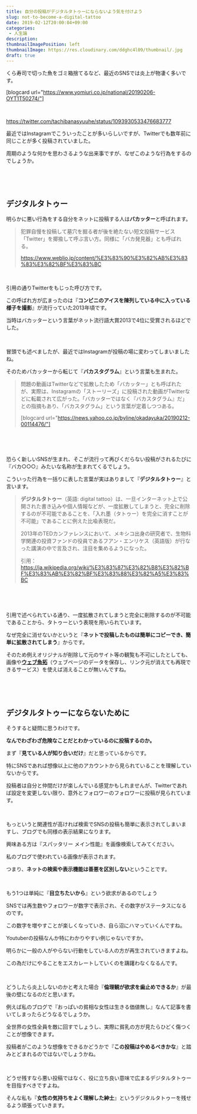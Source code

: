```yaml
---
title: 自分の投稿がデジタルタトゥーにならないよう気を付けよう
slug: not-to-become-a-digital-tattoo
date: 2019-02-12T20:00:04+09:00
categories: 
 - 人生論
description: 
thumbnailImagePosition: left
thumbnailImage: https://res.cloudinary.com/ddghc4l09/thumbnail/.jpg
draft: true
---
```


<!--more-->

くら寿司で切った魚をゴミ箱捨てるなど、最近のSNSでは炎上が物凄く多いです。

[blogcard url="https://www.yomiuri.co.jp/national/20190206-OYT1T50274/"]

&nbsp;

https://twitter.com/tachibanasyuuhe/status/1093930533476683777

最近ではInstagramでこういったことが多いらしいですが、Twitterでも数年前に同じことが多く投稿されていました。

周期のような何かを思わさるような出来事ですが、なぜこのような行為をするのでしょうか。

&nbsp;

&nbsp;
<h2>デジタルタトゥー</h2>
明らかに悪い行為をする自分をネットに投稿する人は<strong>バカッター</strong>と呼ばれます。
<blockquote>犯罪自慢を投稿して墓穴を掘る者が後を絶たない短文投稿サービス「Twitter」を揶揄して呼ぶ言い方。同様に「バカ発見器」とも呼ばれる。

<a href="https://www.weblio.jp/content/%E3%83%90%E3%82%AB%E3%83%83%E3%82%BF%E3%83%BC">https://www.weblio.jp/content/%E3%83%90%E3%82%AB%E3%83%83%E3%82%BF%E3%83%BC</a></blockquote>
&nbsp;

引用の通りTwitterをもじった呼び方です。

この呼ばれ方が広まったのは『<strong>コンビニのアイスを陳列している中に入っている様子を撮影</strong>』が流行っていた2013年頃です。

当時はバカッターという言葉がネット流行語大賞2013で4位に受賞されるほどでした。

&nbsp;

冒頭でも述べましたが、最近ではInstagramが投稿の場に変わってしまいましたね。

そのためバカッターから転じて『<strong>バカスタグラム</strong>』という言葉も生まれた。
<blockquote>問題の動画はTwitterなどで拡散したため「バカッター」とも呼ばれたが、実際は、Instagramの「ストーリーズ」に投稿された動画がTwitterなどに転載されて広がった。「バカッターではなく『バカスタグラム』だ」との指摘もあり、「バカスタグラム」という言葉が定着しつつある。

[blogcard url="https://news.yahoo.co.jp/byline/okadayuka/20190212-00114476/"]</blockquote>
&nbsp;

&nbsp;

恐らく新しいSNSが生まれ、そこが流行って再びくだらない投稿がされるたびに『バカ○○○』みたいな名称が生まれてくるでしょう。

こういった行為を一括りに表した言葉が実はありまして『<strong>デジタルタトゥー</strong>』と言います。
<blockquote><b>デジタルタトゥー</b>（英語: <span lang="en">digital tattoo</span>）は、一旦インターネット上で公開された書き込みや個人情報などが、一度拡散してしまうと、完全に削除するのが不可能であることを、「入れ墨（タトゥー）を完全に消すことが不可能」であることに例えた比喩表現だ<sup id="cite_ref-1" class="reference"></sup><sup id="cite_ref-ymgumma_2-0" class="reference"></sup>。

2013年のTEDカンファレンスにおいて、メキシコ出身の研究者で、生物科学関連の投資ファンドの役員である<span title="リンク先の項目はまだありません。新規の執筆や他言語版からの翻訳が望まれます。">フアン・エンリケス<span class="noprint">（英語版）</span></span>が行なった講演の中で言及され、注目を集めるようになった<sup id="cite_ref-diamond_3-0" class="reference"></sup>。

引用：<a href="https://ja.wikipedia.org/wiki/%E3%83%87%E3%82%B8%E3%82%BF%E3%83%AB%E3%82%BF%E3%83%88%E3%82%A5%E3%83%BC">https://ja.wikipedia.org/wiki/%E3%83%87%E3%82%B8%E3%82%BF%E3%83%AB%E3%82%BF%E3%83%88%E3%82%A5%E3%83%BC</a></blockquote>
&nbsp;

&nbsp;

引用で述べられている通り、一度拡散されてしまうと完全に削除するのが不可能であることから、タトゥーという表現を用いられています。

なぜ完全に消せないかというと『<strong>ネットで投稿したものは簡単にコピーでき、簡単に拡散されてしまう</strong>』からです。

そのため例えオリジナルが削除して元のサイト等の観覧も不可にしたとしても、画像や<a href="https://megalodon.jp/"><strong>ウェブ魚拓</strong></a>（ウェブページのデータを保存し、リンク元が消えても再現できるサービス）を使えば消えることが無いんですね。

&nbsp;

&nbsp;
<h2>デジタルタトゥーにならないために</h2>
そうすると疑問に思うわけです。

<strong>なんでわざわざ危険なことだとわかっているのに投稿するのか。</strong>

まず『<strong>見ている人が知り合いだけ</strong>』だと思っているからです。

特にSNSであれば想像以上に他のアカウントから見られていることを理解していないからです。

投稿者は自分と仲間だけが楽しんでいる感覚かもしれませんが、Twitterであれば設定を変更しない限り、意外とフォロワーのフォロワーに投稿が見られています。

&nbsp;

もっというと関連性が高ければ検索でSNSの投稿も簡単に表示されてしまいますし、ブログでも同様の表示結果になります。

興味ある方は『スパッタリー メイン性能』を画像検索してみてください。

私のブログで使われている画像が表示されます。

つまり、<strong>ネットの検索や表示機能は善悪を区別しない</strong>ということです。

&nbsp;

もう1つは単純に『<strong>目立ちたいから</strong>』という欲求があるのでしょう

SNSでは再生数やフォロワーが数字で表示され、その数字がステータスになるのです。

この数字を増やすことが楽しくなっていき、自ら沼にハマっていくんですね。

Youtuberの投稿なんか特にわかりやすい例じゃないですか。

明らかに一般の人がやらない行動をしている人の方が再生されていきますよね。

この為だけにやることをエスカレートしていくのを躊躇わなくなるんです。

&nbsp;

どうしたら炎上しないのかと考えた場合『<strong>倫理観が欲求を歯止めできるか</strong>』が最後の壁になるのだと思います。

例えば私のブログで『おっぱいの貧相な女性は生きる価値無し』なんて記事を書いてしまったらどうなるでしょうか。

全世界の女性全員を敵に回すでしょうし、実際に貧乳の方が見たらひどく傷つくことが想像できます。

投稿者がこのような想像をできるかどうかで『<strong>この投稿はやめるべきかな</strong>』と踏みとどまれるのではないでしょうかね。

&nbsp;

どうせ残すなら悪い投稿ではなく、役に立ち良い意味で広まるデジタルタトゥーを目指すべきですよね。

そんな私も『<strong>女性の気持ちをよく理解した紳士</strong>』というデジタルタトゥーを残せるよう頑張っていきます。
